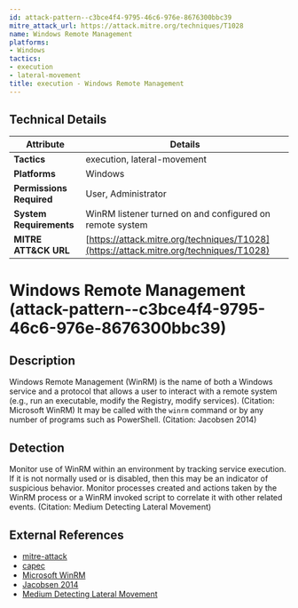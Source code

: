 ```yaml
---
id: attack-pattern--c3bce4f4-9795-46c6-976e-8676300bbc39
mitre_attack_url: https://attack.mitre.org/techniques/T1028
name: Windows Remote Management
platforms:
- Windows
tactics:
- execution
- lateral-movement
title: execution - Windows Remote Management
---
```


## Technical Details

| Attribute | Details |
|-----------|----------|
| **Tactics** | execution, lateral-movement |
| **Platforms** | Windows |
| **Permissions Required** | User, Administrator |
| **System Requirements** | WinRM listener turned on and configured on remote system |
| **MITRE ATT&CK URL** | [https://attack.mitre.org/techniques/T1028](https://attack.mitre.org/techniques/T1028) |

# Windows Remote Management (attack-pattern--c3bce4f4-9795-46c6-976e-8676300bbc39)

## Description
Windows Remote Management (WinRM) is the name of both a Windows service and a protocol that allows a user to interact with a remote system (e.g., run an executable, modify the Registry, modify services). (Citation: Microsoft WinRM) It may be called with the <code>winrm</code> command or by any number of programs such as PowerShell. (Citation: Jacobsen 2014)

## Detection
Monitor use of WinRM within an environment by tracking service execution. If it is not normally used or is disabled, then this may be an indicator of suspicious behavior. Monitor processes created and actions taken by the WinRM process or a WinRM invoked script to correlate it with other related events. (Citation: Medium Detecting Lateral Movement)

## External References
- [mitre-attack](https://attack.mitre.org/techniques/T1028)
- [capec](https://capec.mitre.org/data/definitions/555.html)
- [Microsoft WinRM](http://msdn.microsoft.com/en-us/library/aa384426)
- [Jacobsen 2014](https://www.slideshare.net/kieranjacobsen/lateral-movement-with-power-shell-2)
- [Medium Detecting Lateral Movement](https://medium.com/threatpunter/detecting-lateral-movement-using-sysmon-and-splunk-318d3be141bc)
